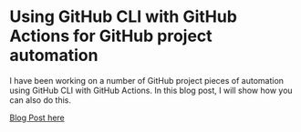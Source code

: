 # Using GitHub CLI with GitHub Actions for GitHub project automation

I have been working on a number of GitHub project pieces of automation using GitHub CLI with GitHub Actions. In this blog post, I will show how you can also do this. 

[Blog Post here](https://thomasthornton.cloud/2022/12/14/build-and-push-docker-image-to-azure-container-registry-using-github-action/)